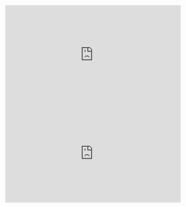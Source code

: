 


<iframe width="560" height="315" src="https://www.youtube.com/embed/w4pqfr5cu_4" title="YouTube video player" frameborder="0" allow="accelerometer; autoplay; clipboard-write; encrypted-media; gyroscope; picture-in-picture" allowfullscreen></iframe>
<iframe width="560" height="315" src="https://www.youtube.com/embed/Y2ba-mhNV90" title="YouTube video player" frameborder="0" allow="accelerometer; autoplay; clipboard-write; encrypted-media; gyroscope; picture-in-picture" allowfullscreen></iframe>

